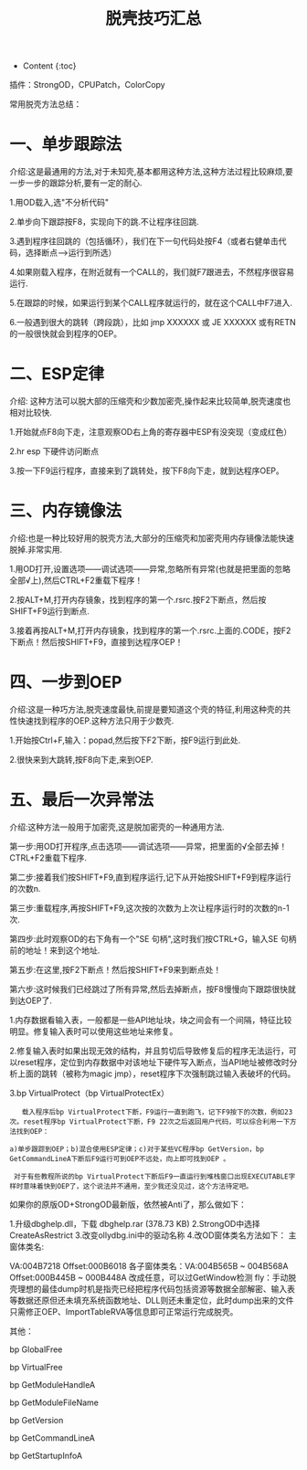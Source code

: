 ﻿---
layout:		post
category:	"sec"
title:		"脱壳技巧汇总"
tags:		[]
---
- Content
{:toc}

插件：StrongOD，CPUPatch，ColorCopy

 

常用脱壳方法总结：

# 一、单步跟踪法
介绍:这是最通用的方法,对于未知壳,基本都用这种方法,这种方法过程比较麻烦,要一步一步的跟踪分析,要有一定的耐心.

1.用OD载入,选"不分析代码"

2.单步向下跟踪按F8，实现向下的跳.不让程序往回跳.

3.遇到程序往回跳的（包括循环），我们在下一句代码处按F4（或者右健单击代码，选择断点——>运行到所选）

4.如果刚载入程序，在附近就有一个CALL的，我们就F7跟进去，不然程序很容易运行.

5.在跟踪的时候，如果运行到某个CALL程序就运行的，就在这个CALL中F7进入.

6.一般遇到很大的跳转（跨段跳），比如 jmp XXXXXX 或 JE XXXXXX 或有RETN的一般很快就会到程序的OEP。


# 二、ESP定律
介绍: 这种方法可以脱大部的压缩壳和少数加密壳,操作起来比较简单,脱壳速度也相对比较快.

1.开始就点F8向下走，注意观察OD右上角的寄存器中ESP有没突现（变成红色）

2.hr esp 下硬件访问断点

3.按一下F9运行程序，直接来到了跳转处，按下F8向下走，就到达程序OEP。


# 三、内存镜像法
介绍:也是一种比较好用的脱壳方法,大部分的压缩壳和加密壳用内存镜像法能快速脱掉.非常实用.

1.用OD打开,设置选项——调试选项——异常,忽略所有异常(也就是把里面的忽略全部√上),然后CTRL+F2重载下程序！

2.按ALT+M,打开内存镜象，找到程序的第一个.rsrc.按F2下断点，然后按SHIFT+F9运行到断点.

3.接着再按ALT+M,打开内存镜象，找到程序的第一个.rsrc.上面的.CODE，按F2下断点！然后按SHIFT+F9，直接到达程序OEP！


# 四、一步到OEP
介绍:这是一种巧方法,脱壳速度最快,前提是要知道这个壳的特征,利用这种壳的共性快速找到程序的OEP.这种方法只用于少数壳.

1.开始按Ctrl+F,输入：popad,然后按下F2下断，按F9运行到此处.

2.很快来到大跳转,按F8向下走,来到OEP.


# 五、最后一次异常法
介绍:这种方法一般用于加密壳,这是脱加密壳的一种通用方法.

第一步:用OD打开程序,点击选项——调试选项——异常，把里面的√全部去掉！CTRL+F2重载下程序.

第二步:接着我们按SHIFT+F9,直到程序运行,记下从开始按SHIFT+F9到程序运行的次数n.

第三步:重载程序,再按SHIFT+F9,这次按的次数为上次让程序运行时的次数的n-1次.

第四步:此时观察OD的右下角有一个"SE 句柄",这时我们按CTRL+G，输入SE 句柄前的地址！来到这个地址.

第五步:在这里,按F2下断点！然后按SHIFT+F9来到断点处！

第六步:这时候我们已经跳过了所有异常,然后去掉断点，按F8慢慢向下跟踪很快就到达OEP了.

 

1.内存数据看输入表，一般都是一些API地址块，块之间会有一个间隔，特征比较明显。修复输入表时可以使用这些地址来修复。

2.修复输入表时如果出现无效的结构，并且剪切后导致修复后的程序无法运行，可以reset程序，定位到内存数据中对该地址下硬件写入断点，当API地址被修改时分析上面的跳转（被称为magic jmp），reset程序下次强制跳过输入表破坏的代码。

3.bp VirtualProtect（bp VirtualProtectEx）

       载入程序后bp VirtualProtect下断，F9运行一直到跑飞，记下F9按下的次数，例如23次。reset程序bp VirtualProtect下断，F9 22次之后返回用户代码，可以综合利用一下方法找到OEP：

    a)单步跟踪到OEP；b)混合使用ESP定律；c)对于某些VC程序bp GetVersion，bp GetCommandLineA下断后F9运行可到OEP不远处，向上即可找到OEP 。

     对于有些教程所说的bp VirtualProtect下断后F9一直运行到堆栈窗口出现EXECUTABLE字样时意味着快到OEP了，这个说法并不通用，至少我还没见过，这个方法待定吧。

 

  

 如果你的原版OD+StrongOD最新版，依然被Anti了，那么做如下：

1.升级dbghelp.dll，下载 dbghelp.rar (378.73 KB) 
2.StrongOD中选择CreateAsRestrict
3.改变ollydbg.ini中的驱动名称
4.改OD窗体类名方法如下：
主窗体类名:

VA:004B7218
Offset:000B6018
各子窗体类名：VA:004B565B ~ 004B568A
Offset:000B445B ~ 000B448A
改成任意，可以过GetWindow检测 
 fly：手动脱壳理想的最佳dump时机是指壳已经把程序代码包括资源等数据全部解密、输入表等数据还原但还未填充系统函数地址、DLL则还未重定位，此时dump出来的文件只需修正OEP、ImportTableRVA等信息即可正常运行完成脱壳。

 

其他：

bp GlobalFree

bp VirtualFree

bp GetModuleHandleA

bp GetModuleFileName

bp GetVersion

bp GetCommandLineA

bp GetStartupInfoA